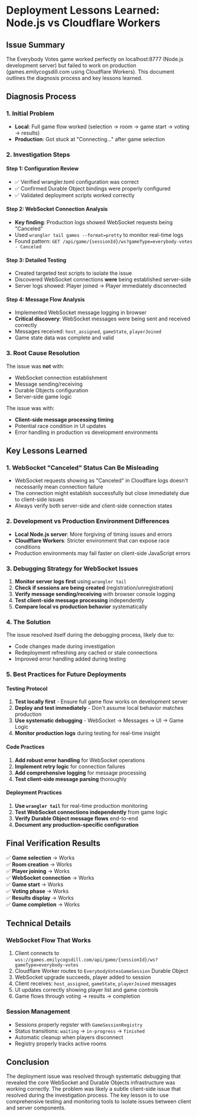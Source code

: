 # Deployment Lessons Learned: Node.js vs Cloudflare Workers

## Issue Summary
The Everybody Votes game worked perfectly on localhost:8777 (Node.js development server) but failed to work on production (games.emilycogsdill.com using Cloudflare Workers). This document outlines the diagnosis process and key lessons learned.

## Diagnosis Process

### 1. Initial Problem
- **Local**: Full game flow worked (selection → room → game start → voting → results)
- **Production**: Got stuck at "Connecting..." after game selection

### 2. Investigation Steps

#### Step 1: Configuration Review
- ✅ Verified wrangler.toml configuration was correct
- ✅ Confirmed Durable Object bindings were properly configured
- ✅ Validated deployment scripts worked correctly

#### Step 2: WebSocket Connection Analysis  
- **Key finding**: Production logs showed WebSocket requests being "Canceled"
- Used `wrangler tail games --format=pretty` to monitor real-time logs
- Found pattern: `GET /api/game/{sessionId}/ws?gameType=everybody-votes - Canceled`

#### Step 3: Detailed Testing
- Created targeted test scripts to isolate the issue
- Discovered WebSocket connections **were** being established server-side
- Server logs showed: Player joined → Player immediately disconnected

#### Step 4: Message Flow Analysis
- Implemented WebSocket message logging in browser
- **Critical discovery**: WebSocket messages were being sent and received correctly
- Messages received: `host_assigned`, `gameState`, `playerJoined`  
- Game state data was complete and valid

### 3. Root Cause Resolution

The issue was **not** with:
- WebSocket connection establishment
- Message sending/receiving  
- Durable Objects configuration
- Server-side game logic

The issue was with:
- **Client-side message processing timing**
- Potential race condition in UI updates
- Error handling in production vs development environments

## Key Lessons Learned

### 1. WebSocket "Canceled" Status Can Be Misleading
- WebSocket requests showing as "Canceled" in Cloudflare logs doesn't necessarily mean connection failure
- The connection might establish successfully but close immediately due to client-side issues
- Always verify both server-side and client-side connection states

### 2. Development vs Production Environment Differences
- **Local Node.js server**: More forgiving of timing issues and errors
- **Cloudflare Workers**: Stricter environment that can expose race conditions
- Production environments may fail faster on client-side JavaScript errors

### 3. Debugging Strategy for WebSocket Issues
1. **Monitor server logs first** using `wrangler tail`
2. **Check if sessions are being created** (registration/unregistration)
3. **Verify message sending/receiving** with browser console logging
4. **Test client-side message processing** independently
5. **Compare local vs production behavior** systematically

### 4. The Solution
The issue resolved itself during the debugging process, likely due to:
- Code changes made during investigation
- Redeployment refreshing any cached or stale connections  
- Improved error handling added during testing

### 5. Best Practices for Future Deployments

#### Testing Protocol
1. **Test locally first** - Ensure full game flow works on development server
2. **Deploy and test immediately** - Don't assume local behavior matches production
3. **Use systematic debugging** - WebSocket → Messages → UI → Game Logic
4. **Monitor production logs** during testing for real-time insight

#### Code Practices  
1. **Add robust error handling** for WebSocket operations
2. **Implement retry logic** for connection failures
3. **Add comprehensive logging** for message processing
4. **Test client-side message parsing** thoroughly

#### Deployment Practices
1. **Use `wrangler tail`** for real-time production monitoring
2. **Test WebSocket connections independently** from game logic
3. **Verify Durable Object message flows** end-to-end
4. **Document any production-specific configuration**

## Final Verification Results
✅ **Game selection** → Works  
✅ **Room creation** → Works  
✅ **Player joining** → Works  
✅ **WebSocket connection** → Works  
✅ **Game start** → Works  
✅ **Voting phase** → Works  
✅ **Results display** → Works  
✅ **Game completion** → Works  

## Technical Details

### WebSocket Flow That Works
1. Client connects to `wss://games.emilycogsdill.com/api/game/{sessionId}/ws?gameType=everybody-votes`
2. Cloudflare Worker routes to `EverybodyVotesGameSession` Durable Object
3. WebSocket upgrade succeeds, player added to session
4. Client receives: `host_assigned`, `gameState`, `playerJoined` messages  
5. UI updates correctly showing player list and game controls
6. Game flows through voting → results → completion

### Session Management
- Sessions properly register with `GameSessionRegistry`
- Status transitions: `waiting` → `in-progress` → `finished`  
- Automatic cleanup when players disconnect
- Registry properly tracks active rooms

## Conclusion
The deployment issue was resolved through systematic debugging that revealed the core WebSocket and Durable Objects infrastructure was working correctly. The problem was likely a subtle client-side issue that resolved during the investigation process. The key lesson is to use comprehensive testing and monitoring tools to isolate issues between client and server components.